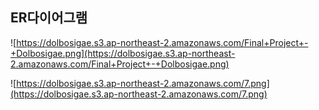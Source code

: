 ## ER다이어그램

![https://dolbosigae.s3.ap-northeast-2.amazonaws.com/Final+Project+-+Dolbosigae.png](https://dolbosigae.s3.ap-northeast-2.amazonaws.com/Final+Project+-+Dolbosigae.png)

![https://dolbosigae.s3.ap-northeast-2.amazonaws.com/7.png](https://dolbosigae.s3.ap-northeast-2.amazonaws.com/7.png)
